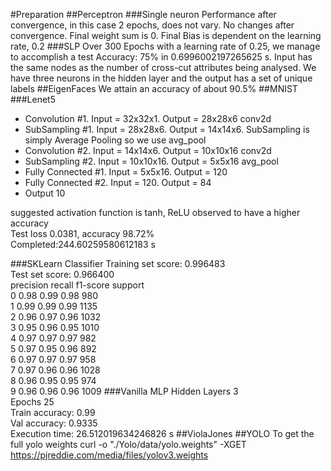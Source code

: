 #Preparation
##Perceptron
###Single neuron
Performance after convergence, in this case 2 epochs, does not vary. No changes after convergence. Final weight sum is 0. Final Bias is dependent on the learning rate, 0.2
###SLP
Over 300 Epochs with a learning rate of 0.25, we manage to accomplish a test Accuracy: 75% in 0.6996002197265625 s. Input has the same nodes as the number of cross-cut attributes being analysed. We have three neurons in the hidden layer and  the output has a set of unique labels
##EigenFaces
We attain an accuracy of about 90.5%
##MNIST
###Lenet5
- Convolution #1. Input = 32x32x1. Output = 28x28x6 conv2d
- SubSampling #1. Input = 28x28x6. Output = 14x14x6. SubSampling is simply Average Pooling so we use avg_pool
- Convolution #2. Input = 14x14x6. Output = 10x10x16 conv2d
- SubSampling #2. Input = 10x10x16. Output = 5x5x16 avg_pool
- Fully Connected #1. Input = 5x5x16. Output = 120
- Fully Connected #2. Input = 120. Output = 84
- Output 10

suggested activation function is tanh, ReLU observed to have a higher accuracy  
Test loss 0.0381, accuracy 98.72% \
Completed:244.60259580612183 s

###SKLearn Classifier
Training set score: 0.996483 \
Test set score: 0.966400\
    precision    recall  f1-score   support\
           0       0.98      0.99      0.98       980\
           1       0.99      0.99      0.99      1135\
           2       0.96      0.97      0.96      1032\
           3       0.95      0.96      0.95      1010\
           4       0.97      0.97      0.97       982\
           5       0.97      0.95      0.96       892\
           6       0.97      0.97      0.97       958\
           7       0.97      0.96      0.96      1028\
           8       0.96      0.95      0.95       974\
           9       0.96      0.96      0.96      1009
###Vanilla MLP
Hidden Layers 3 \
Epochs 25\
Train accuracy: 0.99\
Val accuracy: 0.9335\
Execution time: 26.512019634246826 s
##ViolaJones
##YOLO
To get the full yolo weights 
curl -o "./Yolo/data/yolo.weights" -XGET https://pjreddie.com/media/files/yolov3.weights


